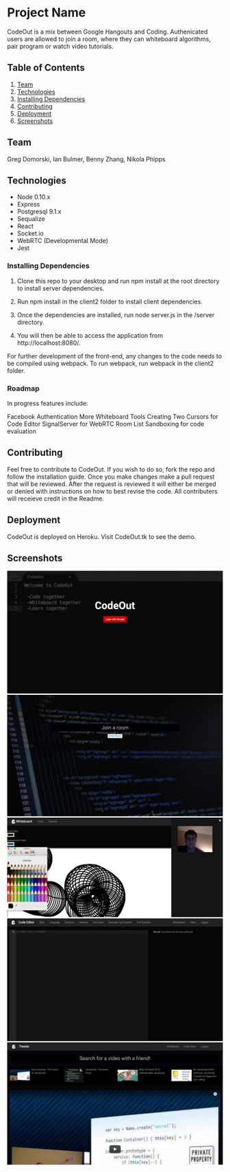 # Project Name

CodeOut is a mix between Google Hangouts and Coding. Authenicated users are allowed to join a room, where they can whiteboard algorithms, pair program or watch video tutorials.

## Table of Contents

1. [Team](#team)
1. [Technologies](#technologies)
1. [Installing Dependencies](#installing-dependencies)
1. [Contributing](#contributing)
1. [Deployment](#deployment)
1. [Screenshots](#screenshots)

## Team

Greg Domorski, Ian Bulmer, Benny Zhang, Nikola Phipps

## Technologies

- Node 0.10.x
- Express
- Postgresql 9.1.x
- Sequalize
- React
- Socket.io
- WebRTC (Developmental Mode)
- Jest

### Installing Dependencies

1) Clone this repo to your desktop and run npm install at the root directory to install server dependencies.

2) Run npm install in the client2 folder to install client dependencies.

3) Once the dependencies are installed, run node server.js in the /server directory.

4) You will then be able to access the application from http://localhost:8080/.

For further development of the front-end, any changes to the code needs to be compiled using webpack. To run webpack, run webpack in the client2 folder.

### Roadmap

In progress features include:

Facebook Authentication
More Whiteboard Tools
Creating Two Cursors for Code Editor
SignalServer for WebRTC
Room List
Sandboxing for code evaluation

## Contributing

Feel free to contribute to CodeOut. If you wish to do so, fork the repo and follow the installation guide. Once you make changes  make a pull request that will be reviewed. After the request is reviewed it will either be merged or denied with instructions on how to best revise the code. All contributers will receieve credit in the Readme.

## Deployment

CodeOut is deployed on Heroku. Visit CodeOut.tk to see the demo.

## Screenshots

![Alt text](/screenshots/screenshot1.png?raw=true "Optional Title")
![Alt text](/screenshots/screenshot2.png?raw=true "Optional Title")
![Alt text](/screenshots/screenshot3.png?raw=true "Optional Title")
![Alt text](/screenshots/screenshot4.png?raw=true "Optional Title")
![Alt text](/screenshots/screenshot5.png?raw=true "Optional Title")

